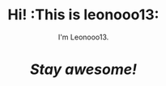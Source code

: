 <h1 align='center'> Hi! :This is leonooo13:</h1>
<p align='center'>
I'm Leonooo13.
</p>


<h1 align='center'><i>Stay awesome!</i></h1>
